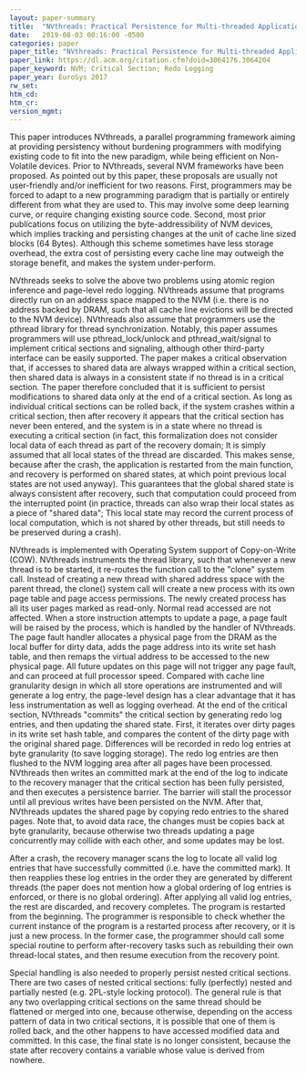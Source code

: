 ```yaml
---
layout: paper-summary
title:  "NVthreads: Practical Persistence for Multi-threaded Applications"
date:   2019-08-03 00:16:00 -0500
categories: paper
paper_title: "NVthreads: Practical Persistence for Multi-threaded Applications"
paper_link: https://dl.acm.org/citation.cfm?doid=3064176.3064204
paper_keyword: NVM; Critical Section; Redo Logging
paper_year: EuroSys 2017
rw_set: 
htm_cd: 
htm_cr: 
version_mgmt: 
---
```


This paper introduces NVthreads, a parallel programming framework aiming at providing persistency without burdening 
programmers with modifying existing code to fit into the new paradigm, while being efficient on Non-Volatile devices.
Prior to NVthreads, several NVM frameworks have been proposed. As pointed out by this paper, these proposals are usually 
not user-friendly and/or inefficient for two reasons. First, programmers may be forced to adapt to a new programming
paradigm that is partially or entirely different from what they are used to. This may involve some deep learning curve,
or require changing existing source code. Second, most prior publications focus on utilizing the byte-addressibility
of NVM devices, which implies tracking and persisting changes at the unit of cache line sized blocks (64 Bytes). Although
this scheme sometimes have less storage overhead, the extra cost of persisting every cache line may outweigh the 
storage benefit, and makes the system under-perform. 

NVthreads seeks to solve the above two problems using atomic region inference and page-level redo logging. NVthreads assume 
that programs directly run on an address space mapped to the NVM (i.e. there is no address backed by DRAM, such that all 
cache line evictions will be directed to the NVM device). NVthreads also assume that programmers use the pthread library
for thread synchronization. Notably, this paper assumes programmers will use pthread_lock/unlock and pthread_wait/signal
to implement critical sections and signaling, although other third-party interface can be easily supported. The paper makes 
a critical observation that, if accesses to shared data are always wrapped within a critical section, then shared data 
is always in a consistent state if no thread is in a critical section. The paper therefore concluded that it is sufficient 
to persist modifications to shared data only at the end of a critical section. As long as individual critical sections 
can be rolled back, if the system crashes within a critical section, then after recovery it appears that the critical
section has never been entered, and the system is in a state where no thread is executing a critical section (in fact,
this formalization does not consider local data of each thread as part of the recovery domain; It is simply assumed 
that all local states of the thread are discarded. This makes sense, because after the crash, the application is restarted 
from the main function, and recovery is performed on shared states, at which point previous local states are not used anyway). 
This guarantees that the global shared state is always consistent after recovery, such that computation could proceed
from the interrupted point (in practice, threads can also wrap their local states as a piece of "shared data"; This local
state may record the current process of local computation, which is not shared by other threads, but still needs to be 
preserved during a crash).

NVthreads is implemented with Operating System support of Copy-on-Write (COW). NVthreads instruments the thread library,
such that whenever a new thread is to be started, it re-routes the function call to the "clone" system call. Instead of 
creating a new thread with shared address space with the parent thread, the clone() system call will create a new process
with its own page table and page access permissions. The newly created process has all its user pages marked as read-only.
Normal read accessed are not affected. When a store instruction attempts to update a page, a page fault will be raised 
by the process, which is handled by the handler of NVthreads. The page fault handler allocates a physical page from the DRAM
as the local buffer for dirty data, adds the page address into its write set hash table, and then remaps the virtual 
address to be accessed to the new physical page. All future updates on this page will not trigger any page fault, and 
can proceed at full processor speed. Compared with cache line granularity design in which all store operations are 
instrumented and will generate a log entry, the page-level design has a clear advantage that it has less instrumentation 
as well as logging overhead. At the end of the critical section, NVthreads "commits" the critical section by generating 
redo log entries, and then updating the shared state. First, it iterates over dirty pages in its write set hash table, 
and compares the content of the dirty page with the original shared page. Differences will be recorded in redo log entries
at byte granularity (to save logging storage). The redo log entries are then flushed to the NVM logging area after all pages have
been processed. NVthreads then writes an committed mark at the end of the log to indicate to the recovery manager that the 
critical section has been fully persisted, and then executes a persistence barrier. The barrier will stall the processor until
all previous writes have been persisted on the NVM. After that, NVthreads updates the shared page by copying redo entries
to the shared pages. Note that, to avoid data race, the changes must be copies back at byte granularity, because otherwise
two threads updating a page concurrently may collide with each other, and some updates may be lost. 

After a crash, the recovery manager scans the log to locate all valid log entries that have successfully committed (i.e. have 
the committed mark). It then reapplies these log entries in the order they are generated by different threads (the paper does not 
mention how a global ordering of log entries is enforced, or there is no global ordering). After applying all valid log entries,
the rest are discarded, and recovery completes. The program is restarted from the beginning. The programmer is responsible
to check whether the current instance of the program is a restarted process after recovery, or it is just a new process.
In the former case, the programmer should call some special routine to perform after-recovery tasks such as rebuilding 
their own thread-local states, and then resume execution from the recovery point. 

Special handling is also needed to properly persist nested critical sections. There are two cases of nested critical sections:
fully (perfectly) nested and partially nested (e.g. 2PL-style locking protocol). The general rule is that any two overlapping 
critical sections on the same thread should be flattened or merged into one, because otherwise, depending on the 
access pattern of data in two critical sections, it is possible that one of them is rolled back, and the other happens to 
have accessed modified data and committed. In this case, the final state is no longer consistent, because the state 
after recovery contains a variable whose value is derived from nowhere. 

